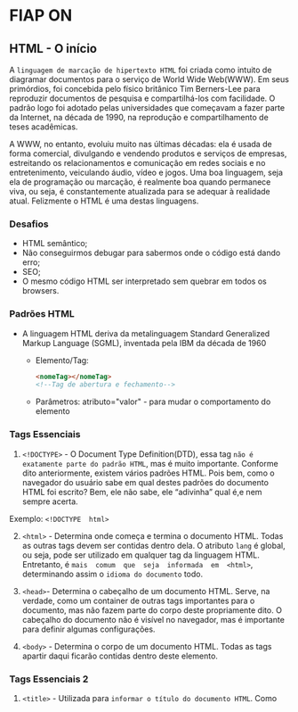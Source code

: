 # FIAP ON

## HTML - O início

A `linguagem de marcação de hipertexto HTML` foi criada como intuito de diagramar documentos para o serviço  de World Wide Web(WWW). Em seus primórdios, foi concebida pelo físico britânico Tim Berners-Lee para reproduzir documentos de pesquisa e compartilhá-los com facilidade. O padrão logo foi adotado pelas universidades que começavam a fazer parte da Internet, na década de 1990, na reprodução e compartilhamento de teses acadêmicas.

A WWW, no entanto, evoluiu muito nas últimas décadas: ela é usada de forma  comercial, divulgando e vendendo  produtos e serviços de empresas, estreitando os relacionamentos e comunicação em redes sociais e no entretenimento, veiculando áudio, vídeo e jogos. Uma boa linguagem, seja ela de  programação ou marcação, é realmente boa quando permanece viva, ou seja, é constantemente atualizada para se adequar à realidade atual. Felizmente o HTML é uma destas linguagens.


### Desafios

- HTML semântico;
- Não conseguirmos debugar para sabermos onde o código está dando erro;
- SEO;
- O mesmo código HTML ser interpretado sem quebrar em todos os browsers.

### Padrões HTML

- A linguagem HTML deriva da metalinguagem Standard Generalized Markup Language (SGML), inventada pela IBM da década de 1960

  - Elemento/Tag:

    ``` HTML
    <nomeTag></nomeTag>
    <!--Tag de abertura e fechamento-->
    ```

  - Parâmetros: atributo="valor" - para mudar o comportamento do elemento

### Tags Essenciais

1. `<!DOCTYPE>` - O Document Type Definition(DTD), essa tag `não é exatamente parte do padrão HTML`, mas é muito importante. Conforme dito anteriormente, existem vários padrões HTML. Pois bem, como o navegador do usuário sabe em qual destes padrões do documento HTML foi escrito? Bem, ele não sabe, ele “adivinha” qual é,e nem sempre acerta.

Exemplo: `<!DOCTYPE  html>`

2. `<html>` - Determina onde começa e termina o documento HTML. Todas as outras tags devem ser contidas dentro  dela.
O atributo `lang` é global, ou seja, pode ser utilizado em qualquer tag da linguagem  HTML. Entretanto,  é `mais  comum  que  seja  informada  em  <html>`, determinando assim o `idioma do documento` todo.

3. `<head>`- Determina o cabeçalho de um documento HTML. Serve, na verdade, como um container de outras tags importantes para o documento, mas não fazem parte do corpo deste propriamente dito.
O cabeçalho do documento não é visível no navegador, mas é importante para definir algumas configurações.

4. `<body>` - Determina o corpo de um  documento HTML. Todas as tags apartir daqui ficarão contidas dentro deste elemento.

### Tags Essenciais 2

1. `<title>` - Utilizada para `informar o título do documento HTML`. Como <title>  faz parte do cabeçalho (`<head>`), este título não é renderizado em tela, trata-se  do título que será utilizado pelos mecanismos de buscas, topo e abas do seu navegador.

2. `<link>` - não é a tag dos tradicionais hyperlinks clicáveis da Internet: que faz isso é a tag `<a>`, que veremos mais adiante, ele `serve para vincular documentos`. Uma página muitas vezes é composta de vários arquivos: mantemos o HTML, CSS e JavaScript em arquivos separados (esta é a boa prática e, portanto, prática SEO). Esta tag é filha de `<head>`. Esta não possui uma tag de fechamento.

3. `<meta>` - Este elemento é utilizado para informar os `metadados do documento HTML`. Trata-se de uma tag que também não possui fechamento.

4. `<style>` - Permite aplicar estilos CSS diretamente no documento. A boa prática é, no entanto, criar um arquivo .css separado e vinculá-lo com a tag `<link>`.

5. `<script>` - Utilizado para inserir comandos de linguagem do tipo script que seja interpretado pelo navegador (ou seja, do lado cliente). Resumidamente, JavaScript.

### Tags Básicas

1. `<p>` - Utilizada para definir o início e o fim de um parágrafo. Os navegadores atribuem automaticamente uma margem entre um parágrafo e outro, que pode ser eliminada ou até mesmo aumentada usando CSS. Boa prática utilizá-las dentro de `<div>`.

2. `<br>` - Vem da palavra breakline, ou seja, quebra de linha, utilizado antes para “pular” de linha. Esta tag não possui versão de fechamento.

3. `<h1>, <h2>, <h3>`... até `<h6>` - Trata-se de tags específicas para títulos e subtítulos, sendo possível, portanto, subdividir conteúdos até um sexto nível.


**Obs.:** No padrão HTML 5 as tags que não contém tag de fechamento `não contém autofechamento` ex.: `<meta />`, isso é padrão XHTML 1.0 e 1.1, não vai dar erro no navegador, mas isso não é padrão HTML5 puro.

4. `<img>` - É utilizada para aplicar imagens ao documento HTML. Boa prática é ultilizar tanto o `title` para (caso o imagem não seja encontrada) quanto o `alt` (para melhor acessibilidade) nas imagens.

5. `<div>` - Representa uma `divisão ou seção` do documento HTML. Trata-se de um container utilizado para agrupar elementos como texto e imagens. Com ao CSS, este container pode ser posicionado em qualquer parte da  página(esteticamente dizendo), tornando-se uma verdadeira revolução na diagramação de páginas.

6. Substitutivos do `<div>` para melhorar a semântica - Muitos autores encorajam fortemente o uso das novas tags que foram criadas no HTML5 (como `<article>`, `<section>`, entre outras), reservando a tag `<div>` apenas nos casos em que estas novas tags não parecem ser aplicáveis. Todas elas se comportam como a tag` <div>`, mas facilitam a manutenção dos documentos, além de `melhorar a compreensão do texto` por parte dos mecanismos de busca.

  - `<section>:` representa a seção de um documento ou página, podem ser capítulos ou seções de uma tese.

  - `<nav>:` um container de links para navegação, como um menu.

  - `<article>:` contém o artigo propriamente dito, trata-sedo conteúdo próprio do documento, podendo ser um  artigo de jornal ou revista, uma postagem de fórum, entre outros.

  - `<aside>:` este container ficará ao lado, tangenciando o conteúdo principal (geralmente um artigo), pode  ser usado para a publicidade ou um conteúdo de menor importância, pois o `<aside>` é um dos primeiros elementos a sumir em dimensões de tela menores, quando nos referimos aum layout responsivo.

  - `<hgroup>:` é o título da seção, por ser um agrupamento, pode conter tags `<h1>` até `<h6>`, contendo assim subtítulos, por exemplo.

  - `<header>:` container de cabeçalho do documento (ou de um artigo), pode possuir menu de navegação (`<nav>`), o título (com elemento `<hgroup>` e/ou `<h1>-<h6>`), entre outros.

  - `<footer>:` geralmente utilizados no final de uma seção, representam o rodapé de uma seção ou do documento como um todo, podem conter links relacionados, referências de direitos autorais, entre outros.

  - `<time>:` - representa não só a hora, mas uma data do calendário gregoriano; é muito útil aos mecanismos  de busca, pois indica a idade da informação ali contida (considerado que será usado em um contexto, como um artigo).

  - `<mark>:` serve para dar ênfase ou destaque em uma parte do texto ou documento, como referência.

  - `<figure>:i` indica a presença de uma figura no contêiner, podendo conter uma legenda.

  - `<figcaption>:` legenda de uma figura, deve ser usadodentro da tag `<figure>`.

7. Tags de listas: `<ol>`, `<ul>` e `<li>` - são utilizadas para a criação de listas ordenadas e não ordenadas respectivamente. A tag `<li>` é utilizada para os itens da lista, independente do formato.

8. `<table>` - Utilizar para determinar o início e o fim de uma tabela. Embora possamos utilizar os atributos `width` e `height` para  dimensionar  a tabela – seja em seu tamanho exato em pixels ou percentualmente – além de alinhá-la usando `align` e a possibilidade de determinar a espessura de sua borda com `border`,tudo  isso  pode ser feito com melhores resultados usando CSS.

  - `<thead>`, `<tbody>` e `<tfoot>` - Embora sejam tags consideradas opcionais, ajudam a `definir  bem  as áreas distintas` de uma tabela. `<thead>` indica o início do cabeçalho da tabela, `<tbody>` seu corpo e `<tfoot>` seu rodapé.

    - `<tr>` - Utilizada para determinar o início e o fim de uma `linha da tabela`, que poderá ter inúmeras linhas
